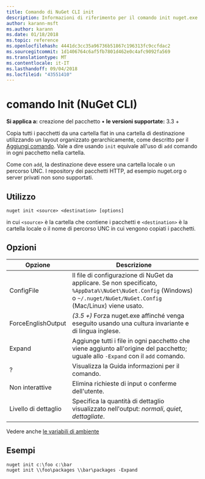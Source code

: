 ```yaml
---
title: Comando di NuGet CLI init
description: Informazioni di riferimento per il comando init nuget.exe
author: karann-msft
ms.author: karann
ms.date: 01/18/2018
ms.topic: reference
ms.openlocfilehash: 4441dc3cc35a96736b51867c196313fc9ccfdac2
ms.sourcegitcommit: 1d1406764c6af5fb7801d462e0c4afc9092fa569
ms.translationtype: MT
ms.contentlocale: it-IT
ms.lasthandoff: 09/04/2018
ms.locfileid: "43551410"
---
```

# <a name="init-command-nuget-cli"></a>comando Init (NuGet CLI)

**Si applica a:** creazione del pacchetto &bullet; **le versioni supportate:** 3.3 +

Copia tutti i pacchetti da una cartella flat in una cartella di destinazione utilizzando un layout organizzato gerarchicamente, come descritto per il [Aggiungi comando](cli-ref-add.md). Vale a dire usando `init` equivale all'uso di `add` comando in ogni pacchetto nella cartella.

Come con `add`, la destinazione deve essere una cartella locale o un percorso UNC. I repository dei pacchetti HTTP, ad esempio nuget.org o server privati non sono supportati.

## <a name="usage"></a>Utilizzo

```cli
nuget init <source> <destination> [options]
```

in cui `<source>` è la cartella che contiene i pacchetti e `<destination>` è la cartella locale o il nome di percorso UNC in cui vengono copiati i pacchetti.

## <a name="options"></a>Opzioni

| Opzione | Descrizione |
| --- | --- |
| ConfigFile | Il file di configurazione di NuGet da applicare. Se non specificato, `%AppData%\NuGet\NuGet.Config` (Windows) o `~/.nuget/NuGet/NuGet.Config` (Mac/Linux) viene usato.|
| ForceEnglishOutput | *(3.5 +)*  Forza nuget.exe affinché venga eseguito usando una cultura invariante e di lingua inglese. |
| Expand | Aggiunge tutti i file in ogni pacchetto che viene aggiunto all'origine del pacchetto; uguale allo `-Expand` con il `add` comando. |
| ? | Visualizza la Guida informazioni per il comando. |
| Non interattive | Elimina richieste di input o conferme dell'utente. |
| Livello di dettaglio | Specifica la quantità di dettaglio visualizzato nell'output: *normali*, *quiet*, *dettagliate*. |

Vedere anche [le variabili di ambiente](cli-ref-environment-variables.md)

## <a name="examples"></a>Esempi

```cli
nuget init c:\foo c:\bar
nuget init \\foo\packages \\bar\packages -Expand
```
